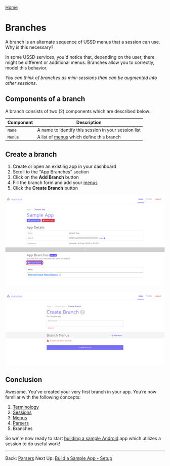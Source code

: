 [Home](./README.md)

# Branches

A branch is an alternate sequence of USSD menus that a session can use. Why is
this necessary?

In some USSD services, you'd notice that, depending on the user, there might be
different or additional menus. Branches allow you to correctly, model this
behavior.

*You can think of branches as mini-sessions than can be augmented into other
sessions*.

## Components of a branch

A branch consists of two (2) components which are described below:

| Component | Description                                               |
| --------- | --------------------------------------------------------- |
| `Name`    | A name to identify this session in your session list      |
| `Menus`   | A list of [menus](./03.Menus.md) which define this branch |

## Create a branch

1. Create or open an existing app in your dashboard
2. Scroll to the "App Branches" section
3. Click on the **Add Branch** button
4. Fill the branch form and add your [menus](./03.Menus.md)
5. Click the **Create Branch** button

![](./assets/0501.png)

![](./assets/0502.png)

## Conclusion

Awesome. You've created your very first branch in your app. You’re now familiar
with the following concepts:

1. [Terminology](./01.Terminology.md)
2. [Sessions](./02.Sessions.md)
3. [Menus](./03.Menus.md)
4. [Parsers](04.Parsers.md)
5. Branches

So we're now ready to
start [building a sample Android](./06.Build-Sample-App-Setup.md) app which
utilizes a session to do useful work!



---

Back: [Parsers](./04.Parsers.md)    Next
Up: [Build a Sample App - Setup](./06.Build-Sample-App-Setup.md)
